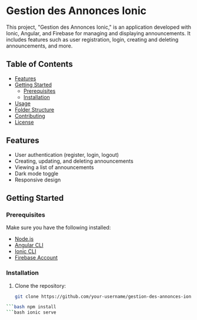 # Gestion des Annonces Ionic

This project, "Gestion des Annonces Ionic," is an application developed with Ionic, Angular, and Firebase for managing and displaying announcements. It includes features such as user registration, login, creating and deleting announcements, and more.

## Table of Contents

- [Features](#features)
- [Getting Started](#getting-started)
  - [Prerequisites](#prerequisites)
  - [Installation](#installation)
- [Usage](#usage)
- [Folder Structure](#folder-structure)
- [Contributing](#contributing)
- [License](#license)

## Features

- User authentication (register, login, logout)
- Creating, updating, and deleting announcements
- Viewing a list of announcements
- Dark mode toggle
- Responsive design

## Getting Started

### Prerequisites

Make sure you have the following installed:

- [Node.js](https://nodejs.org/)
- [Angular CLI](https://cli.angular.io/)
- [Ionic CLI](https://ionicframework.com/docs/intro/cli)
- [Firebase Account](https://firebase.google.com/)

### Installation

1. Clone the repository:

   ```bash
   git clone https://github.com/your-username/gestion-des-annonces-ionic.git

```bash cd gestion-des-annonces-ionic
```bash npm install
```bash ionic serve
